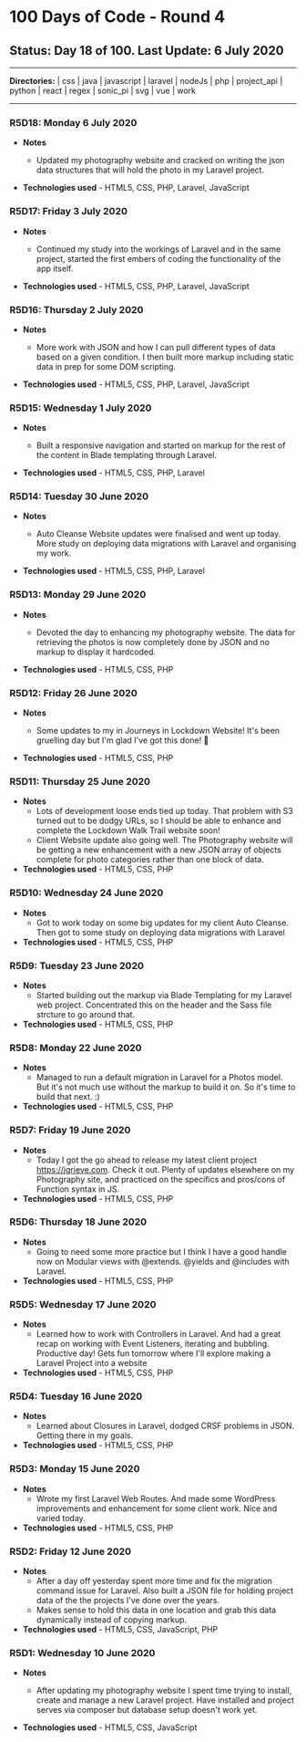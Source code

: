 # 100 Days of Code - Round 4

## **Status:** Day 18 of 100. **Last Update:** 6 July 2020
___
**Directories:** | css | java | javascript | laravel | nodeJs | php | project_api | python | react | regex | sonic_pi | svg | vue | work
___

### R5D18: Monday 6 July 2020

+ **Notes**
  +  Updated my photography website and cracked on writing the json data structures that will hold the photo in my Laravel project.

+ **Technologies used** - HTML5, CSS, PHP, Laravel, JavaScript

### R5D17: Friday 3 July 2020

+ **Notes**
  +  Continued my study into the workings of Laravel and in the same project, started the first embers of coding the functionality of the app itself.

+ **Technologies used** - HTML5, CSS, PHP, Laravel, JavaScript

### R5D16: Thursday 2 July 2020

+ **Notes**
  +  More work with JSON and how I can pull different types of data based on a given condition. I then built more markup including static data in prep for some DOM scripting.

+ **Technologies used** - HTML5, CSS, PHP, Laravel, JavaScript

### R5D15: Wednesday 1 July 2020

+ **Notes**
  +  Built a responsive navigation and started on markup for the rest of the content in Blade templating through Laravel.

+ **Technologies used** - HTML5, CSS, PHP, Laravel
### R5D14: Tuesday 30 June 2020

+ **Notes**
  +  Auto Cleanse Website updates were finalised and went up today.  More study on deploying data migrations with Laravel and organising my work.

+ **Technologies used** - HTML5, CSS, PHP, Laravel

### R5D13: Monday 29 June 2020

+ **Notes**
  + Devoted the day to enhancing my photography website. The data for retrieving the photos is now completely done by JSON and no markup to display it hardcoded.  

+ **Technologies used** - HTML5, CSS, PHP

### R5D12: Friday 26 June 2020

+ **Notes**
  + Some updates to my in Journeys in Lockdown Website! It's been gruelling day but I'm glad I've got this done! 💪

+ **Technologies used** - HTML5, CSS, PHP

### R5D11: Thursday 25 June 2020

+ **Notes**
  +  Lots of development loose ends tied up today.  That problem with S3 turned out to be dodgy URLs, so I should be able to enhance and complete the Lockdown Walk Trail website soon!
  + Client Website update also going well. The Photography website will be getting a new enhancement with a new JSON array of objects complete for photo categories rather than one block of data.
+ **Technologies used** - HTML5, CSS, PHP

### R5D10: Wednesday 24 June 2020

+ **Notes**
  +  Got to work today on some big updates for my client Auto Cleanse.  Then got to some study on deploying data migrations with Laravel
+ **Technologies used** - HTML5, CSS, PHP

### R5D9: Tuesday 23 June 2020

+ **Notes**
  +  Started building out the markup via Blade Templating for my Laravel web project. Concentrated this on the header and the Sass file strcture to go around that.
+ **Technologies used** - HTML5, CSS, PHP

### R5D8: Monday 22 June 2020

+ **Notes**
  +  Managed to run a default migration in Laravel for a Photos model. But it's not much use without the markup to build it on. So it's time to build that next.  :)
+ **Technologies used** - HTML5, CSS, PHP

### R5D7: Friday 19 June 2020

+ **Notes**
  +  Today I got the go ahead to release my latest client project https://jgrieve.com. Check it out.  Plenty of updates elsewhere on my Photography site, and practiced on the specifics and pros/cons of Function syntax in JS.
+ **Technologies used** - HTML5, CSS, PHP

### R5D6: Thursday 18 June 2020

+ **Notes**
  +  Going to need some more practice but I think I have a good handle now on Modular views with @extends. @yields and @includes with Laravel.
+ **Technologies used** - HTML5, CSS, PHP

### R5D5: Wednesday 17 June 2020

+ **Notes**
  +  Learned how to work with Controllers in Laravel. And had a great recap on working with Event Listeners, iterating and bubbling. Productive day! Gets fun tomorrow where I'll explore making a Laravel Project into a website
+ **Technologies used** - HTML5, CSS, PHP

### R5D4: Tuesday 16 June 2020

+ **Notes**
  +  Learned about Closures in Laravel, dodged CRSF problems in JSON. Getting there in my goals.
+ **Technologies used** - HTML5, CSS, PHP

### R5D3: Monday 15 June 2020

+ **Notes**
  +  Wrote my first Laravel Web Routes.  And made some WordPress improvements and enhancement for some client work.  Nice and varied today.
+ **Technologies used** - HTML5, CSS, PHP

### R5D2: Friday 12 June 2020

+ **Notes**
  +  After a day off yesterday spent more time and fix the migration command issue for Laravel. Also built a JSON file for holding project data of the the projects I've done over the years.
  + Makes sense to hold this data in one location and grab this data dynamically instead of copying markup.
+ **Technologies used** - HTML5, CSS, JavaScript, PHP

### R5D1: Wednesday 10 June 2020

+ **Notes**
  +  After updating my photography website I spent time trying to install, create and manage a new Laravel project.  Have installed and project serves via composer but database setup doesn't work yet. 

+ **Technologies used** - HTML5, CSS, JavaScript
